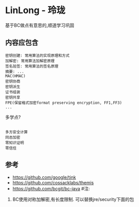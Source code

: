 # LinLong - 玲珑
基于BC做点有意思的,顺道学习巩固

## 内容应包含
```
密钥创建: 常用算法的实现原理和方式
加解密: 常用算法加解密原理
签名验签: 常用算法的签名原理
摘要: ...
MAC(HMAC)
密钥协商
密钥派生
证书组装
密钥共享
FPE(保留格式加密format preserving encryption, FF1,FF3)
...
```

多学点?
```

多方安全计算
同态加密
零知识证明
零信任

```

## 参考
* https://github.com/google/tink
* https://github.com/cossacklabs/themis
* https://github.com/bcgit/bc-java
#注:
1. BC使用对称加解密,有长度限制. 可以替换jre/security下面的包